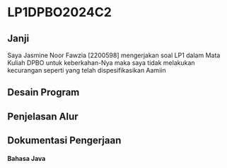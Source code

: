 # LP1DPBO2024C2

## Janji
Saya Jasmine Noor Fawzia [2200598] mengerjakan soal LP1 dalam Mata Kuliah DPBO
untuk keberkahan-Nya maka saya tidak melakukan kecurangan seperti yang telah dispesifikasikan
Aamiin

## Desain Program

## Penjelasan Alur

## Dokumentasi Pengerjaan
#### Bahasa Java
